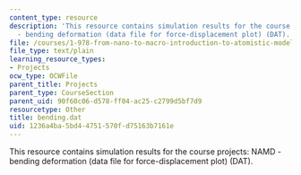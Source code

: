 ```yaml
---
content_type: resource
description: 'This resource contains simulation results for the course projects: NAMD
  - bending deformation (data file for force-displacement plot) (DAT).'
file: /courses/1-978-from-nano-to-macro-introduction-to-atomistic-modeling-techniques-january-iap-2007/1236a4ba5bd44751570fd75163b7161e_bending.dat
file_type: text/plain
learning_resource_types:
- Projects
ocw_type: OCWFile
parent_title: Projects
parent_type: CourseSection
parent_uid: 90f60c06-d578-ff04-ac25-c2799d5bf7d9
resourcetype: Other
title: bending.dat
uid: 1236a4ba-5bd4-4751-570f-d75163b7161e
---
```

This resource contains simulation results for the course projects: NAMD - bending deformation (data file for force-displacement plot) (DAT).